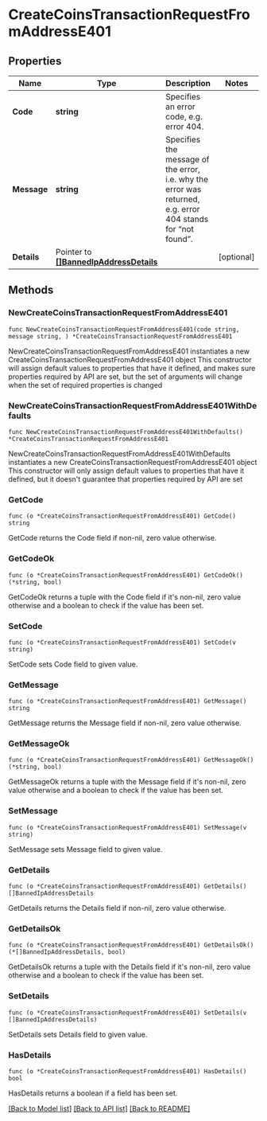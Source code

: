 # CreateCoinsTransactionRequestFromAddressE401

## Properties

Name | Type | Description | Notes
------------ | ------------- | ------------- | -------------
**Code** | **string** | Specifies an error code, e.g. error 404. | 
**Message** | **string** | Specifies the message of the error, i.e. why the error was returned, e.g. error 404 stands for “not found”. | 
**Details** | Pointer to [**[]BannedIpAddressDetails**](BannedIpAddressDetails.md) |  | [optional] 

## Methods

### NewCreateCoinsTransactionRequestFromAddressE401

`func NewCreateCoinsTransactionRequestFromAddressE401(code string, message string, ) *CreateCoinsTransactionRequestFromAddressE401`

NewCreateCoinsTransactionRequestFromAddressE401 instantiates a new CreateCoinsTransactionRequestFromAddressE401 object
This constructor will assign default values to properties that have it defined,
and makes sure properties required by API are set, but the set of arguments
will change when the set of required properties is changed

### NewCreateCoinsTransactionRequestFromAddressE401WithDefaults

`func NewCreateCoinsTransactionRequestFromAddressE401WithDefaults() *CreateCoinsTransactionRequestFromAddressE401`

NewCreateCoinsTransactionRequestFromAddressE401WithDefaults instantiates a new CreateCoinsTransactionRequestFromAddressE401 object
This constructor will only assign default values to properties that have it defined,
but it doesn't guarantee that properties required by API are set

### GetCode

`func (o *CreateCoinsTransactionRequestFromAddressE401) GetCode() string`

GetCode returns the Code field if non-nil, zero value otherwise.

### GetCodeOk

`func (o *CreateCoinsTransactionRequestFromAddressE401) GetCodeOk() (*string, bool)`

GetCodeOk returns a tuple with the Code field if it's non-nil, zero value otherwise
and a boolean to check if the value has been set.

### SetCode

`func (o *CreateCoinsTransactionRequestFromAddressE401) SetCode(v string)`

SetCode sets Code field to given value.


### GetMessage

`func (o *CreateCoinsTransactionRequestFromAddressE401) GetMessage() string`

GetMessage returns the Message field if non-nil, zero value otherwise.

### GetMessageOk

`func (o *CreateCoinsTransactionRequestFromAddressE401) GetMessageOk() (*string, bool)`

GetMessageOk returns a tuple with the Message field if it's non-nil, zero value otherwise
and a boolean to check if the value has been set.

### SetMessage

`func (o *CreateCoinsTransactionRequestFromAddressE401) SetMessage(v string)`

SetMessage sets Message field to given value.


### GetDetails

`func (o *CreateCoinsTransactionRequestFromAddressE401) GetDetails() []BannedIpAddressDetails`

GetDetails returns the Details field if non-nil, zero value otherwise.

### GetDetailsOk

`func (o *CreateCoinsTransactionRequestFromAddressE401) GetDetailsOk() (*[]BannedIpAddressDetails, bool)`

GetDetailsOk returns a tuple with the Details field if it's non-nil, zero value otherwise
and a boolean to check if the value has been set.

### SetDetails

`func (o *CreateCoinsTransactionRequestFromAddressE401) SetDetails(v []BannedIpAddressDetails)`

SetDetails sets Details field to given value.

### HasDetails

`func (o *CreateCoinsTransactionRequestFromAddressE401) HasDetails() bool`

HasDetails returns a boolean if a field has been set.


[[Back to Model list]](../README.md#documentation-for-models) [[Back to API list]](../README.md#documentation-for-api-endpoints) [[Back to README]](../README.md)


